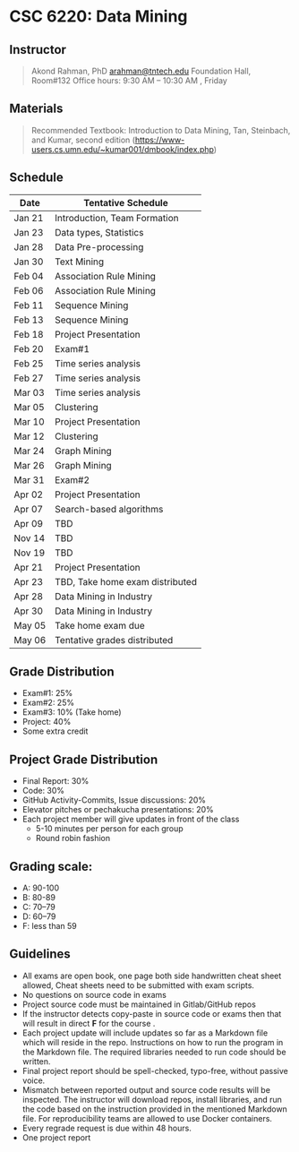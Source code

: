 # CSC 6220: Data Mining 

## Instructor 

> Akond Rahman, PhD 
> arahman@tntech.edu 
> Foundation Hall, Room#132
> Office hours: 9:30 AM – 10:30 AM , Friday 


## Materials 

> Recommended Textbook:  Introduction to Data Mining, Tan, Steinbach, and Kumar, second edition (https://www-users.cs.umn.edu/~kumar001/dmbook/index.php)

## Schedule 



| Date    | Tentative Schedule                                                                                                                                              |
|---------|-----------------------------------------------------------------------------------------------------------------------------------------------------------------|
| Jan 21  | Introduction, Team Formation                                                                                          |
| Jan 23  | Data types, Statistics                                                                                             |
| Jan 28  | Data Pre-processing                                                                                                      |
| Jan 30  | Text Mining                                                                                               |
| Feb 04  | Association Rule Mining                                                                                                   |
| Feb 06  | Association Rule Mining                                                                                                   |
| Feb 11  | Sequence Mining                                                                                           |
| Feb 13  | Sequence Mining                                                                                               |
| Feb 18  | Project Presentation                         |
| Feb 20  | Exam#1       |
| Feb 25  | Time series analysis                                                                |
| Feb 27  | Time series analysis                                                                                        |
| Mar 03  | Time series analysis                                                                                 |
| Mar 05  | Clustering    |
| Mar 10  | Project Presentation   |
| Mar 12  | Clustering               |
| Mar 24  | Graph Mining  |
| Mar 26  | Graph Mining |
| Mar 31  | Exam#2  |                                             
| Apr 02  | Project Presentation |                 
| Apr 07  | Search-based algorithms  |
| Apr 09  | TBD |
| Nov 14  | TBD  |
| Nov 19  | TBD   |
| Apr 21  | Project Presentation  |
| Apr 23  | TBD, Take home exam distributed  |
| Apr 28  | Data Mining in Industry   |
| Apr 30  | Data Mining in Industry  |
| May 05  | Take home exam due  |
| May 06  | Tentative grades distributed  |

 
## Grade Distribution 

- Exam#1: 25%
- Exam#2: 25%
- Exam#3: 10% (Take home)
- Project: 40% 
- Some extra credit 

## Project Grade Distribution 
- Final Report: 30%
- Code: 30% 
- GitHub Activity-Commits, Issue discussions: 20% 
- Elevator pitches or pechakucha presentations: 20% 
- Each project member will give updates in front of the class 
  - 5-10 minutes per person for each group 
  - Round robin fashion 


## Grading scale: 
  - A: 90-100 
  - B: 80-89 
  - C: 70–79 
  - D: 60–79 
  - F: less than 59

## Guidelines
- All exams are open book, one page both side handwritten cheat sheet allowed, Cheat sheets need to be submitted with exam scripts. 
- No questions on source code in exams 
- Project source code must be maintained in Gitlab/GitHub repos 
- If the instructor detects copy-paste in source code or exams then that will result in direct **F** for the course .  
- Each project update will include updates so far as a Markdown file which will reside in the repo. Instructions on how to run the program in the Markdown file. The required libraries needed to run code should be written.  
- Final project report should be spell-checked, typo-free, without passive voice. 
- Mismatch between reported output and source code results will be inspected. The instructor will download repos, install libraries, and run the code based on the instruction provided in the mentioned Markdown file. For reproducibility teams are allowed to use Docker containers.   
- Every regrade request is due within 48 hours. 
- One project report 
